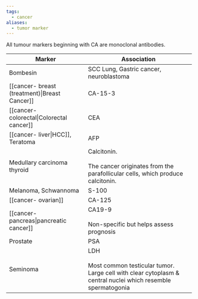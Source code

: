 ```yaml
---
tags:
  - cancer
aliases:
  - tumor marker
---
```

All tumour markers beginning with CA are monoclonal antibodies.

| Marker                                        | Association                                                                                                               |
| --------------------------------------------- | ------------------------------------------------------------------------------------------------------------------------- |
| Bombesin                                      | SCC Lung, Gastric cancer, neuroblastoma                                                                                   |
| [[cancer- breast (treatment)\|Breast Cancer]] | CA-15-3                                                                                                                   |
| [[cancer- colorectal\|Colorectal cancer]]     | CEA                                                                                                                       |
| [[cancer- liver\|HCC]], Teratoma              | AFP                                                                                                                       |
| Medullary carcinoma thyroid                   | Calcitonin.<br><br>The cancer originates from the parafollicular cells, which produce calcitonin.                         |
| Melanoma, Schwannoma                          | S-100                                                                                                                     |
| [[cancer- ovarian]]                           | CA-125                                                                                                                    |
| [[cancer- pancreas\|pancreatic cancer]]       | CA19-9<br><br>Non-specific but helps assess prognosis                                                                     |
| Prostate                                      | PSA                                                                                                                       |
| Seminoma                                      | LDH  <br> <br>Most common testicular tumor. Large cell with clear cytoplasm & central nuclei which resemble spermatogonia |
